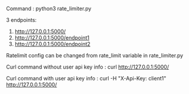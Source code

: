 Command : python3 rate_limiter.py

3 endpoints:
1. http://127.0.0.1:5000/
2. http://127.0.0.1:5000/endpoint1
3. http://127.0.0.1:5000/endpoint2

Ratelimit config can be changed from rate_limit variable in rate_limiter.py

Curl command without user api key info : 
curl http://127.0.0.1:5000/

Curl command with user api key info : 
curl -H "X-Api-Key: client1" http://127.0.0.1:5000/


